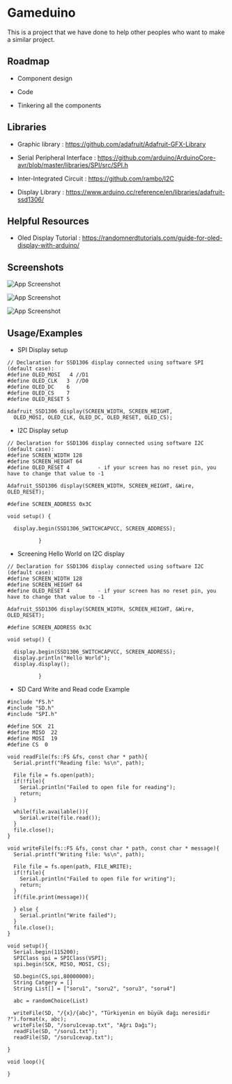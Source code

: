 
# Gameduino

This is a project that we have done to help other peoples who want to make a similar project.


## Roadmap

- Component design

- Code

- Tinkering all the components

## Libraries

- Graphic library : https://github.com/adafruit/Adafruit-GFX-Library

- Serial Peripheral Interface : https://github.com/arduino/ArduinoCore-avr/blob/master/libraries/SPI/src/SPI.h

- Inter-Integrated Circuit : https://github.com/rambo/I2C

- Display Library : https://www.arduino.cc/reference/en/libraries/adafruit-ssd1306/

## Helpful Resources

- Oled Display Tutorial : https://randomnerdtutorials.com/guide-for-oled-display-with-arduino/


## Screenshots

![App Screenshot](https://via.placeholder.com/468x300?text=App+Screenshot+Here)

![App Screenshot](https://via.placeholder.com/468x300?text=App+Screenshot+Here)

![App Screenshot](https://via.placeholder.com/468x300?text=App+Screenshot+Here)


## Usage/Examples

- SPI Display setup

``` wiring
// Declaration for SSD1306 display connected using software SPI (default case):
#define OLED_MOSI   4 //D1
#define OLED_CLK   3  //D0
#define OLED_DC    6  
#define OLED_CS    7
#define OLED_RESET 5

Adafruit_SSD1306 display(SCREEN_WIDTH, SCREEN_HEIGHT,
  OLED_MOSI, OLED_CLK, OLED_DC, OLED_RESET, OLED_CS);
```

- I2C Display setup
``` wiring
// Declaration for SSD1306 display connected using software I2C (default case):
#define SCREEN_WIDTH 128	
#define SCREEN_HEIGHT 64	
#define OLED_RESET 4		 - if your screen has no reset pin, you have to change that value to -1

Adafruit_SSD1306 display(SCREEN_WIDTH, SCREEN_HEIGHT, &Wire, OLED_RESET);

#define SCREEN_ADDRESS 0x3C

void setup() {

  display.begin(SSD1306_SWITCHCAPVCC, SCREEN_ADDRESS);
  
          }
```

- Screening Hello World on I2C display
``` wiring
// Declaration for SSD1306 display connected using software I2C (default case):
#define SCREEN_WIDTH 128	
#define SCREEN_HEIGHT 64	
#define OLED_RESET 4		 - if your screen has no reset pin, you have to change that value to -1

Adafruit_SSD1306 display(SCREEN_WIDTH, SCREEN_HEIGHT, &Wire, OLED_RESET);

#define SCREEN_ADDRESS 0x3C

void setup() {

  display.begin(SSD1306_SWITCHCAPVCC, SCREEN_ADDRESS);
  display.println("Hello World");
  display.display();
 
          }
```

- SD Card Write and Read code Example
``` wiring
#include "FS.h"
#include "SD.h"
#include "SPI.h"

#define SCK  21
#define MISO  22
#define MOSI  19
#define CS  0

void readFile(fs::FS &fs, const char * path){
  Serial.printf("Reading file: %s\n", path);

  File file = fs.open(path);
  if(!file){
    Serial.println("Failed to open file for reading");
    return;
  }

  while(file.available()){
    Serial.write(file.read());
  }
  file.close();
}

void writeFile(fs::FS &fs, const char * path, const char * message){
  Serial.printf("Writing file: %s\n", path);

  File file = fs.open(path, FILE_WRITE);
  if(!file){
    Serial.println("Failed to open file for writing");
    return;
  }
  if(file.print(message)){
   
  } else {
    Serial.println("Write failed");
  }
  file.close();
}

void setup(){
  Serial.begin(115200);
  SPIClass spi = SPIClass(VSPI);
  spi.begin(SCK, MISO, MOSI, CS);

  SD.begin(CS,spi,80000000);
  String Catgery = []
  String List[] = ["soru1", "soru2", "soru3", "soru4"]

  abc = randomChoice(List)

  writeFile(SD, "/{x}/{abc}", "Türkiyenin en büyük dağı neresidir ?").format(x, abc);
  writeFile(SD, "/soru1cevap.txt", "Ağrı Dağı");
  readFile(SD, "/soru1.txt");
  readFile(SD, "/soru1cevap.txt");
  
}

void loop(){

}
```



 

